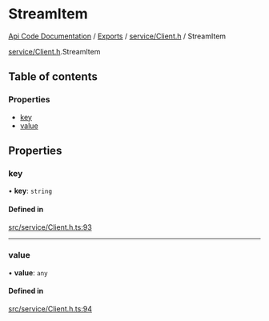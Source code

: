 # StreamItem
 
[Api Code Documentation](../README.md) / [Exports](../modules.md) / [service/Client.h](../modules/service_Client_h.md) / StreamItem

[service/Client.h](../modules/service_Client_h.md).StreamItem

## Table of contents

### Properties

- [key](service_Client_h.StreamItem.md#key)
- [value](service_Client_h.StreamItem.md#value)

## Properties

### key

• **key**: `string`

#### Defined in

[src/service/Client.h.ts:93](https://github.com/openkfw/TruBudget/blob/95e6f8a/api/src/service/Client.h.ts#L93)

___

### value

• **value**: `any`

#### Defined in

[src/service/Client.h.ts:94](https://github.com/openkfw/TruBudget/blob/95e6f8a/api/src/service/Client.h.ts#L94)
